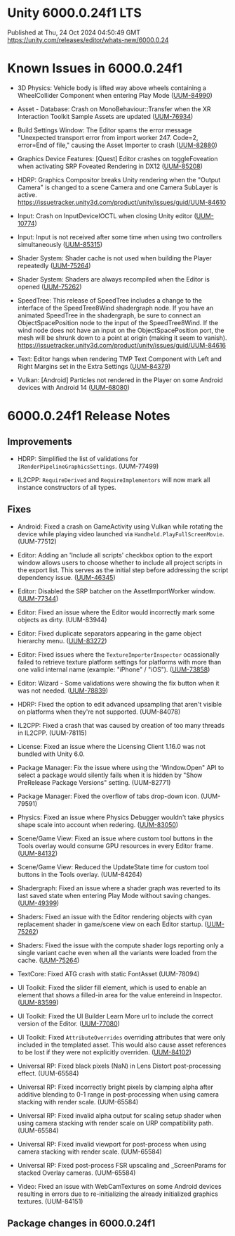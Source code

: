 # Unity 6000.0.24f1 LTS
Published at Thu, 24 Oct 2024 04:50:49 GMT  
https://unity.com/releases/editor/whats-new/6000.0.24

# Known Issues in 6000.0.24f1

- 3D Physics: Vehicle body is lifted way above wheels containing a WheelCollider Component when entering Play Mode
    ([UUM-84990](https://issuetracker.unity3d.com/issues/vehicle-body-is-lifted-way-above-wheels-containing-a-wheelcollider-component-when-entering-play-mode))

- Asset - Database: Crash on MonoBehaviour::Transfer<GenerateTypeTreeTransfer> when the XR Interaction Toolkit Sample Assets are updated
    ([UUM-76934](https://issuetracker.unity3d.com/issues/crash-on-monobehaviour-transfer-when-the-xr-interaction-toolkit-sample-assets-are-updated))

- Build Settings Window: The Editor spams the error message "Unexpected transport error from import worker 247. Code=2, error=End of file," causing the Asset Importer to crash
    ([UUM-82880](https://issuetracker.unity3d.com/issues/the-editor-spams-the-error-message-unexpected-transport-error-from-import-worker-247-code-equals-2-error-equals-end-of-file-causing-the-asset-importer-to-crash))

- Graphics Device Features: [Quest] Editor crashes on toggleFoveation when activating SRP Foveated Rendering in DX12
    ([UUM-85208](https://issuetracker.unity3d.com/issues/quest-editor-crashes-on-togglefoveation-when-activating-srp-foveated-rendering-in-dx12))

- HDRP: Graphics Compositor breaks Unity rendering when the "Output Camera" is changed to a scene Camera and one Camera SubLayer is active.<br>
    https://issuetracker.unity3d.com/product/unity/issues/guid/UUM-84610

- Input: Crash on InputDeviceIOCTL when closing Unity editor
    ([UUM-10774](https://issuetracker.unity3d.com/issues/crash-on-inputdeviceioctl-when-closing-unity-editor))

- Input: Input is not received after some time when using two controllers simultaneously
    ([UUM-85315](https://issuetracker.unity3d.com/issues/input-is-not-received-after-some-time-when-using-a-gamepad))

- Shader System: Shader cache is not used when building the Player repeatedly
    ([UUM-75264](https://issuetracker.unity3d.com/issues/shader-cache-is-not-used-when-building-the-player-repeatedly))

- Shader System: Shaders are always recompiled when the Editor is opened
    ([UUM-75262](https://issuetracker.unity3d.com/issues/shaders-are-always-recompiled-when-the-editor-is-opened))

- SpeedTree: This release of SpeedTree includes a change to the interface of the SpeedTree8Wind shadergraph node. If you have an animated SpeedTree in the shadergraph, be sure to connect an ObjectSpacePosition node to the input of the SpeedTree8Wind.  If the wind node does not have an input on the ObjectSpacePosition port, the mesh will be shrunk down to a point at origin \(making it seem to vanish\).<br>
    https://issuetracker.unity3d.com/product/unity/issues/guid/UUM-84616

- Text: Editor hangs when rendering TMP Text Component with Left and Right Margins set in the Extra Settings
    ([UUM-84379](https://issuetracker.unity3d.com/issues/editor-hangs-when-rendering-tmp-text-component-with-left-and-right-margins-set-in-the-extra-settings))

- Vulkan: [Android] Particles not rendered in the Player on some Android devices with Android 14
    ([UUM-68080](https://issuetracker.unity3d.com/issues/android-particles-not-rendered-in-the-player-on-some-android-devices-with-android-14))



# 6000.0.24f1 Release Notes

## Improvements

- HDRP: Simplified the list of validations for `IRenderPipelineGraphicsSettings`.
    (UUM-77499)

- IL2CPP: `RequireDerived` and `RequireImplementors` will now mark all instance constructors of all types.



## Fixes

- Android: Fixed a crash on GameActivity using Vulkan while rotating the device while playing video launched via `Handheld.PlayFullScreenMovie`.
    (UUM-77512)

- Editor: Adding an 'Include all scripts' checkbox option to the export window allows users to choose whether to include all project scripts in the export list. This serves as the initial step before addressing the script dependency issue.
    ([UUM-46345](https://issuetracker.unity3d.com/issues/items-that-are-not-referenced-in-scene-are-selected-when-exporting-scenes-package))

- Editor: Disabled the SRP batcher on the AssetImportWorker window.
    ([UUM-77344](https://issuetracker.unity3d.com/issues/prefab-previews-in-the-project-window-sometimes-show-incorrectly))

- Editor: Fixed an issue where the Editor would incorrectly mark some objects as dirty.
    (UUM-83944)

- Editor: Fixed duplicate separators appearing in the game object hierarchy menu.
    ([UUM-83272](https://issuetracker.unity3d.com/issues/two-separators-in-hierarchy-light-context-menu))

- Editor: Fixed issues where the `TextureImporterInspector` ocassionally failed to retrieve texture platform settings for platforms with more than one valid internal name \(example: "iPhone" / "iOS"\).
    ([UUM-73858](https://issuetracker.unity3d.com/issues/errors-are-thrown-when-selecting-a-sprite-with-a-custom-default-textureimporter-preset))

- Editor: Wizard - Some validations were showing the fix button when it was not needed.
    ([UUM-78839](https://issuetracker.unity3d.com/issues/hdrp-wizard-fix-buttons-have-no-functionality-when-setting-up-hdrp-plus-dxr))

- HDRP: Fixed the option to edit advanced upsampling that aren't visible on platforms when they're not supported.
    (UUM-84078)

- IL2CPP: Fixed a crash that was caused by creation of too many threads in IL2CPP.
    (UUM-78115)

- License: Fixed an issue where the Licensing Client 1.16.0 was not bundled with Unity 6.0.

- Package Manager: Fix the issue where using the 'Window.Open" API to select a package would silently fails when it is hidden by "Show PreRelease Package Versions" setting.
    (UUM-82771)

- Package Manager: Fixed the overflow of tabs drop-down icon.
    (UUM-79591)

- Physics: Fixed an issue where Physics Debugger wouldn't take physics shape scale into account when redering.
    ([UUM-83050](https://issuetracker.unity3d.com/issues/the-physics-debugger-displays-incorrect-collision-volume-when-compared-to-its-collider-bounds))

- Scene/Game View: Fixed an issue where custom tool buttons in the Tools overlay would consume GPU resources in every Editor frame.
    ([UUM-84132](https://issuetracker.unity3d.com/issues/gpu-utilization-increases-when-a-gameobject-is-selected))

- Scene/Game View: Reduced the UpdateState time for custom tool buttons in the Tools overlay.
    (UUM-84264)

- Shadergraph: Fixed an issue where a shader graph was reverted to its last saved state when entering Play Mode without saving changes.
    ([UUM-49399](https://issuetracker.unity3d.com/issues/shader-graph-is-reverted-to-its-primary-state-when-entering-play-mode-without-saving-changes))

- Shaders: Fixed an issue with the Editor rendering objects with cyan replacement shader in game/scene view on each Editor startup.
    ([UUM-75262](https://issuetracker.unity3d.com/issues/shaders-are-always-recompiled-when-the-editor-is-opened))

- Shaders: Fixed the issue with the compute shader logs reporting only a single variant cache even when all the variants were loaded from the cache.
    ([UUM-75264](https://issuetracker.unity3d.com/issues/shader-cache-is-not-used-when-building-the-player-repeatedly))

- TextCore: Fixed ATG crash with static FontAsset
    (UUM-78094)

- UI Toolkit: Fixed the slider fill element, which is used to enable an element that shows a filled-in area for the value entereind in Inspector.
    ([UUM-83599](https://issuetracker.unity3d.com/issues/ui-toolkit-slider-fill-option-doesnt-invert-when-inverted-option-is-selected))

- UI Toolkit: Fixed the UI Builder Learn More url to include the correct version of the Editor.
    ([UUM-77080](https://issuetracker.unity3d.com/issues/stylesheets-learn-more-hyperlink-links-to-lts-documentation-instead-of-the-editor-version-that-is-in-use))

- UI Toolkit: Fixed `AttributeOverrides` overriding attributes that were only included in the templated asset. This would also cause asset references to be lost if they were not explicitly overriden.
    ([UUM-84102](https://issuetracker.unity3d.com/issues/ui-builder-broken-direct-asset-reference-overrides))

- Universal RP: Fixed black pixels \(NaN\) in Lens Distort post-processing effect.
    (UUM-65584)

- Universal RP: Fixed incorrectly bright pixels by clamping alpha after additive blending to 0-1 range in post-processing when using camera stacking with render scale.
    (UUM-65584)

- Universal RP: Fixed invalid alpha output for scaling setup shader when using camera stacking with render scale on URP compatibility path.
    (UUM-65584)

- Universal RP: Fixed invalid viewport for post-process when using camera stacking with render scale.
    (UUM-65584)

- Universal RP: Fixed post-process FSR upscaling and _ScreenParams for stacked Overlay cameras.
    (UUM-65584)

- Video: Fixed an issue with WebCamTextures on some Android devices resulting in errors due to re-initializing the already initialized graphics textures.
    (UUM-84151)




## Package changes in 6000.0.24f1